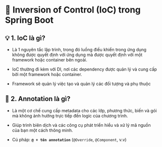 # 🌱 Inversion of Control (IoC) trong Spring Boot
## **💡 1. IoC là gì?**
- Là 1 nguyên tắc lập trình, trong đó luồng điều khiển trong ứng dụng không được quyết định vởi ứng dụng mà được quyết định vởi một framework hoặc container bên ngoài.

- IoC thường đi kèm với DI, nơi các dependency được quản lý và cung cấp bởi một framework hoặc container.

- Framework sẽ quản lý việc tạo và quản lý các đối tượng và phụ thuộc

## **🌿 2. Annotation là gì?**
- Là một cơ chế cung cấp metadata cho các lớp, phương thức, biến và gói mà không ảnh hưởng trực tiếp đến logic của chương trình.

- Giúp trình biên dịch và các công cụ phát triển hiểu và xử lý mã nguồn của bạn một cách thông minh.

- Cú pháp: **`@ + tên annotation`** (`@Override`, `@Component`, v.v)